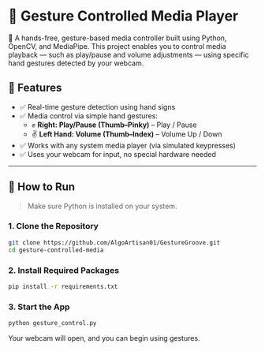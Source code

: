 # 🤏 Gesture Controlled Media Player

🎯 A hands-free, gesture-based media controller built using Python, OpenCV, and MediaPipe. This project enables you to control media playback — such as play/pause and volume adjustments — using specific hand gestures detected by your webcam.

## 📸 Features

- ✅ Real-time gesture detection using hand signs 
- ✅ Media control via simple hand gestures:
  - ✊ **Right: Play/Pause (Thumb–Pinky)** – Play / Pause
  - ✌️ **Left Hand: Volume (Thumb–Index)** – Volume Up / Down
- ✅ Works with any system media player (via simulated keypresses)
- ✅ Uses your webcam for input, no special hardware needed

---

## 🚀 How to Run

> Make sure Python is installed on your system.

### 1. Clone the Repository

```bash
git clone https://github.com/AlgoArtisan01/GestureGroove.git
cd gesture-controlled-media
```

### 2. Install Required Packages
```bash
pip install -r requirements.txt
```
### 3. Start the App
```bash
python gesture_control.py
```
Your webcam will open, and you can begin using gestures.
